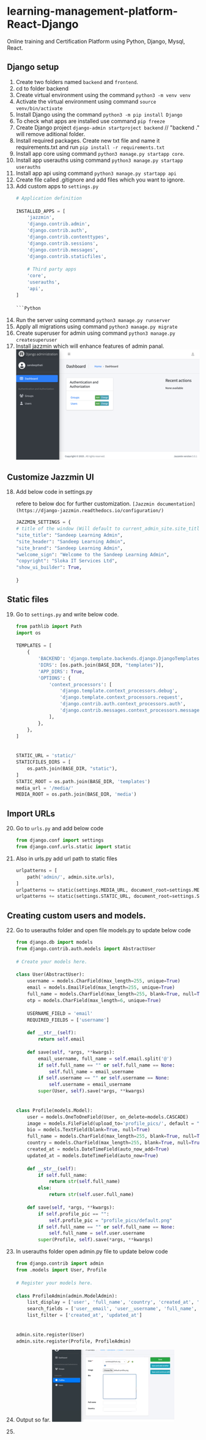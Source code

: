 # learning-management-platform-React-Django
Online training and Certification Platform using Python, Django, Mysql, React. 

## Django setup

1) Create two folders named `backend` and `frontend`.
2) cd to folder backend 
3) Create virtual environment using the command `python3 -m venv venv`
4) Activate the virtual environment using command `source venv/bin/activate`
5) Install Django using the command `python3 -m pip install Django`
6) To check what apps are installed use command `pip freeze`
7) Create Django project `django-admin startproject backend` // "backend ." will remove aditional folder.
8) Install required packages. Create new txt file and name it requirements.txt and run `pip install -r requirements.txt`
9) Install app core using command `python3 manage.py startapp core`.
10) Install app userauths using command `python3 manage.py startapp userauths`
11) Install app api using command `python3 manage.py startapp api`
12) Create file called .gitignore and add files which you want to ignore.
13) Add custom apps to `settings.py` 
    ```Python
    # Application definition

    INSTALLED_APPS = [
        'jazzmin',
        'django.contrib.admin',
        'django.contrib.auth',
        'django.contrib.contenttypes',
        'django.contrib.sessions',
        'django.contrib.messages',
        'django.contrib.staticfiles',
        
        # Third party apps
        'core',
        'userauths',
        'api',
    ]

    ```Python
14) Run the server using command `python3 manage.py runserver`
15) Apply all migrations using command `python3 manage.py migrate`
16) Create superuser for admin using command `python3 manage.py createsuperuser`
17) Install jazzmin which will enhance features of admin panal.
    ![alt text](backend/backend/media/my_pics/jazzmin.png)


## Customize Jazzmin UI
18) Add below code in settings.py

    refere to below doc for further customization.
    `[Jazzmin documentation](https://django-jazzmin.readthedocs.io/configuration/)`
    ```Python
    JAZZMIN_SETTINGS = {
    # title of the window (Will default to current_admin_site.site_title if absent or None)
    "site_title": "Sandeep Learning Admin",
    "site_header": "Sandeep Learning Admin",
    "site_brand": "Sandeep Learning Admin",
    "welcome_sign": "Welcome to the Sandeep Learning Admin",
    "copyright": "Sloka IT Services Ltd",
    "show_ui_builder": True,

    }
    ```
## Static files
19) Go to `settings.py` and write below code.
    ```Python
    from pathlib import Path
    import os

    TEMPLATES = [
        {
            'BACKEND': 'django.template.backends.django.DjangoTemplates',
            'DIRS': [os.path.join(BASE_DIR, "templates")],
            'APP_DIRS': True,
            'OPTIONS': {
                'context_processors': [
                    'django.template.context_processors.debug',
                    'django.template.context_processors.request',
                    'django.contrib.auth.context_processors.auth',
                    'django.contrib.messages.context_processors.messages',
                ],
            },
        },
    ]


    STATIC_URL = 'static/'
    STATICFILES_DIRS = [
        os.path.join(BASE_DIR, "static"),
    ]
    STATIC_ROOT = os.path.join(BASE_DIR, 'templates')
    media_url = '/media/'
    MEDIA_ROOT = os.path.join(BASE_DIR, 'media')

    ```

## Import URLs
20) Go to `urls.py` and add below code

    ```Python
    from django.conf import settings
    from django.conf.urls.static import static
    ```
21) Also in urls.py add url path to static files
    ```Python
    urlpatterns = [
        path('admin/', admin.site.urls),
    ]
    urlpatterns += static(settings.MEDIA_URL, document_root=settings.MEDIA_ROOT)
    urlpatterns += static(settings.STATIC_URL, document_root=settings.STATIC_ROOT)
    ```
## Creating custom users and models.
22) Go to userauths folder and open file models.py to update below code
    ```Python
    from django.db import models
    from django.contrib.auth.models import AbstractUser

    # Create your models here.

    class User(AbstractUser):
        username = models.CharField(max_length=255, unique=True)
        email = models.EmailField(max_length=255, unique=True)
        full_name = models.CharField(max_length=255, blank=True, null=True)
        otp = models.CharField(max_length=6, unique=True)

        USERNAME_FIELD = 'email'
        REQUIRED_FIELDS = ['username']

        def __str__(self):
            return self.email
        
        def save(self, *args, **kwargs):
            email_username, full_name = self.email.split('@')
            if self.full_name == "" or self.full_name == None:
                self.full_name = email_username
            if self.username == "" or self.username == None:
                self.username = email_username
            super(User, self).save(*args, **kwargs)


    class Profile(models.Model):
        user = models.OneToOneField(User, on_delete=models.CASCADE)
        image = models.FileField(upload_to='profile_pics/', default = "default-profile.png", blank=True, null=True)
        bio = models.TextField(blank=True, null=True)
        full_name = models.CharField(max_length=255, blank=True, null=True)
        country = models.CharField(max_length=255, blank=True, null=True)
        created_at = models.DateTimeField(auto_now_add=True)
        updated_at = models.DateTimeField(auto_now=True)

        def __str__(self):
            if self.full_name:
                return str(self.full_name)
            else:
                return str(self.user.full_name)

        def save(self, *args, **kwargs):
            if self.profile_pic == "":
                self.profile_pic = "profile_pics/default.png"
            if self.full_name == "" or self.full_name == None:
                self.full_name = self.user.username
            super(Profile, self).save(*args, **kwargs)


    ```
23) In userauths folder open admin.py file to update below code
    ```Python
    from django.contrib import admin
    from .models import User, Profile

    # Register your models here.

    class ProfileAdmin(admin.ModelAdmin):
        list_display = ['user', 'full_name', 'country', 'created_at', 'updated_at']
        search_fields = ['user__email', 'user__username', 'full_name', 'country']
        list_filter = ['created_at', 'updated_at']


    admin.site.register(User)
    admin.site.register(Profile, ProfileAdmin)
    ```
24) Output so far.
    ![admin-profile](backend/backend/static/admin-profile.gif)

25) 







